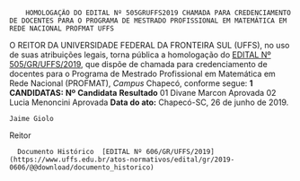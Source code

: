         HOMOLOGAÇÃO DO EDITAL Nº 505GRUFFS2019 CHAMADA PARA CREDENCIAMENTO DE DOCENTES PARA O PROGRAMA DE MESTRADO PROFISSIONAL EM MATEMÁTICA EM REDE NACIONAL PROFMAT UFFS  

 O REITOR DA UNIVERSIDADE FEDERAL DA FRONTEIRA SUL (UFFS), no uso de suas atribuições legais, torna pública a homologação do [EDITAL Nº 505/GR/UFFS/2019](https://www.uffs.edu.br/atos-normativos/edital/gr/2019-0505), que dispõe de chamada para credenciamento de docentes para o Programa de Mestrado Profissional em Matemática em Rede Nacional (PROFMAT), *Campus*  Chapecó, conforme segue:  **1 CANDIDATAS:**      **Nº**    **Candidata**   **Resultado**     01   Divane Marcon   Aprovada     02   Lucia Menoncini   Aprovada            **Data do ato:** Chapecó-SC, 26 de junho de 2019.   
 

    Jaime Giolo   
 Reitor 

      Documento Histórico  [EDITAL Nº 606/GR/UFFS/2019](https://www.uffs.edu.br/atos-normativos/edital/gr/2019-0606/@@download/documento_historico)     
      